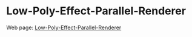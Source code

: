 # Low-Poly-Effect-Parallel-Renderer

Web page: [Low-Poly-Effect-Parallel-Renderer](https://veloxtime.github.io/Low-Poly-Effect-Parallel-Renderer/)
